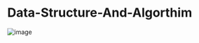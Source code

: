 # Data-Structure-And-Algorthim


![image](https://user-images.githubusercontent.com/41174782/226111126-3a51d6cf-3c7d-481a-b5fa-52cbf0fafb32.png)

